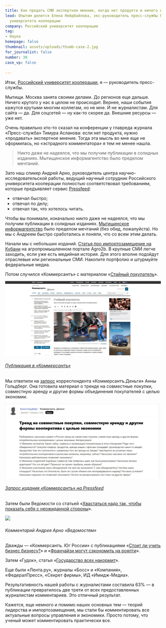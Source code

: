 ```yaml
---
title: Как продать СМИ экспертное мнение, когда нет продукта и ничего крутого не происходит
lead: Опытом делится Елена Нейдбайлова, экс-руководитель пресс-службы Российского
  университета кооперации
company: Российский университет кооперации
tag:
- Наука
homepage: false
thumbnail: assets/uploads/thumb-case-2.jpg
for_journalist: false
number: 30
case_vp: false

---
```

Итак, [Российский университет кооперации](http://www.ruc.su/), я — руководитель пресс-службы.

Мытищи. Москва занята своими делами. До регионов еще дальше. Ничего крутого у нас в целом не происходит. Вернее, наши события кажутся крутыми многим коллегам, но не мне. И не журналистам. Для сайта — да. Для соцсетей — ну как-то скорее да. Внешние ресурсы — уже нет.

Очень правильно кто-то сказал на конференции у главреда журнала «Пресс-служба» Тимура Асланова: если нет продукта, нужно «продавать» экспертное мнение. Тогда эта мысль во мне еще не оформилась, но «эстрадного комментатора» я тем не менее нашла.

> Никто даже не надеялся, что мы получим публикации в солидных изданиях. Мытищинское информагентство было пределом мечтаний.

Зато наш спикер Андрей Арно, руководитель центра научно-исследовательской работы, ведущий научный сотрудник Российского университета кооперации полностью соответствовал требованиям, которые предъявляет сервис [Pressfeed](https://pressfeed.ru/):

* отвечал быстро;
* отвечал по делу;
* отвечал так, что хотелось читать.

Чтобы вы понимали, изначально никто даже не надеялся, что мы получим публикации в солидных изданиях. [Мытищинское информагентство](http://inmytishchi.ru/) было пределом мечтаний (без обид, пожалуйста). Но мы с Андреем быстро сработались и поняли, что со всем этим делать.

Начали мы с небольших изданий. [Статья про импортозамещение на Кубани](http://agro2b.ru/ru/news/20272-APK-Kubani-obeshtaet-vzryvnoj-rost-fone.html) на агропромышленном портале Agro2b. В крупные СМИ легче заходить, если уже есть медийная история. Для этого вполне подойдут отраслевые или региональные СМИ. Накопите портфолио и штурмуйте федеральные медиа.

Потом случился «Коммерсантъ» с материалом «[Стайный покупатель](https://www.kommersant.ru/doc/2659990)».

![](../assets/uploads/коммерс.jpg)

###### [_Публикация в «Коммерсантъ»_](https://www.kommersant.ru/doc/2659990)

Мы ответили на [запрос](https://pressfeed.ru/query/493) корреспондента «Коммерсантъ.Деньги» Анны Гольдберг. Она готовила материал о тренде на совместные покупки, совместную аренду и другие формы объединения покупателей с целью экономии.

![](../assets/uploads/коммерс_деньги.jpg)

###### [_Запрос издания «Коммерсантъ» на Pressfeed_](https://pressfeed.ru/query/493)

Затем были Ведомости со статьей «[Хвастаться надо так, чтобы показать себя с неожиданной стороны](https://www.vedomosti.ru/management/articles/2015/04/08/hvastatsya-nado-tak-chtobi-pokazat-sebya-s-neozhidannoi-storoni)».

![](https://news.pressfeed.ru/wp-content/uploads/2018/08/vedomosti.jpg)

###### _Комментарий Андрея Арно «Ведомостям»_

Дважды — «Коммерсантъ. Юг России» с публикациями «[Стоит ли учить бизнес бизнесу?](https://www.kommersant.ru/doc/2708597)» и «[Франчайзи могут сэкономить на роялти](https://www.kommersant.ru/doc/2733086)».

Затем «Гудок», статья «[Государство всех накормит](http://www.gudok.ru/newspaper/?ID=1304930)».

Еще были «Лента.ру», журналы «Босс» и «Компания», «ФедералПресс», «Секрет фирмы», ИД «Имидж-Медиа».

Результативность нашей работы с журналистами составила 63% — в публикации превратилось две трети от всех предоставленных журналистам комментариев. Это отличный результат.

Кажется, еще немного и помимо наших основных тем — теорий лидерства и импортозамещения, мы стали бы комментировать все актуальные вопросы управления и экономики. Просто потому, что ученый может комментировать практически все.
